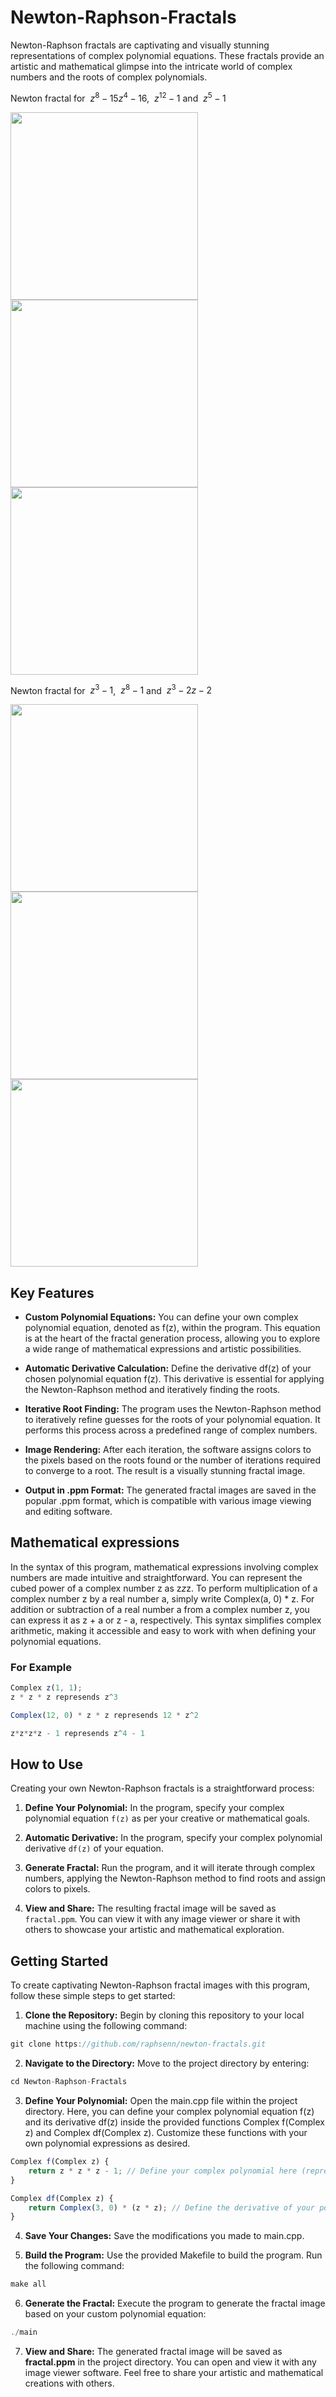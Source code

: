 # Newton-Raphson-Fractals

Newton-Raphson fractals are captivating and visually stunning representations of complex polynomial equations. These fractals provide an artistic and mathematical glimpse into the intricate world of complex numbers and the roots of complex polynomials.

Newton fractal for $\ z^8-15z^4-16$, $\ z^{12} - 1$ and $\ z^5-1$

<p float="left">
   <img src="./rsc/z^8-15z^4-16.png" width=300 height=300>
   <img src="./rsc/z^12-1.png" width=300 height=300>
    <img src="./rsc/z^4-1.png" width=300 height=300>
</p>

Newton fractal for $\ z^3 - 1$, $\ z^8 - 1$ and $\ z^3-2z-2$

<p float="left">
   <img src="./rsc/z^3-1.png" width=300 height=300>
   <img src="./rsc/z^8-1-ppm.png" width=300 height=300>
    <img src="./rsc/z^3-2z-2.png" width=300 height=300>
</p>

## Key Features
- **Custom Polynomial Equations:** You can define your own complex polynomial equation, denoted as f(z), within the program. This equation is at the heart of the fractal generation process, allowing you to explore a wide range of mathematical expressions and artistic possibilities.

- **Automatic Derivative Calculation:** Define the derivative df(z) of your chosen polynomial equation f(z). This derivative is essential for applying the Newton-Raphson method and iteratively finding the roots.

- **Iterative Root Finding:** The program uses the Newton-Raphson method to iteratively refine guesses for the roots of your polynomial equation. It performs this process across a predefined range of complex numbers.

- **Image Rendering:** After each iteration, the software assigns colors to the pixels based on the roots found or the number of iterations required to converge to a root. The result is a visually stunning fractal image.

- **Output in .ppm Format:** The generated fractal images are saved in the popular .ppm format, which is compatible with various image viewing and editing software.

## Mathematical expressions
In the syntax of this program, mathematical expressions involving complex numbers are made intuitive and straightforward. You can represent the cubed power of a complex number z as z*z*z. To perform multiplication of a complex number z by a real number a, simply write Complex(a, 0) * z. For addition or subtraction of a real number a from a complex number z, you can express it as z + a or z - a, respectively. This syntax simplifies complex arithmetic, making it accessible and easy to work with when defining your polynomial equations.

### For Example
```js
Complex z(1, 1);
z * z * z represends z^3

Complex(12, 0) * z * z represends 12 * z^2

z*z*z*z - 1 represends z^4 - 1
```

## How to Use

Creating your own Newton-Raphson fractals is a straightforward process:

1. **Define Your Polynomial:** In the program, specify your complex polynomial equation `f(z)` as per your creative or mathematical goals.

3. **Automatic Derivative:** In the program, specify your complex polynomial derivative `df(z)` of your equation.

4. **Generate Fractal:** Run the program, and it will iterate through complex numbers, applying the Newton-Raphson method to find roots and assign colors to pixels.

5. **View and Share:** The resulting fractal image will be saved as `fractal.ppm`. You can view it with any image viewer or share it with others to showcase your artistic and mathematical exploration.

## Getting Started
To create captivating Newton-Raphson fractal images with this program, follow these simple steps to get started:

1. **Clone the Repository:** Begin by cloning this repository to your local machine using the following command:
```js
git clone https://github.com/raphsenn/newton-fractals.git
```
2. **Navigate to the Directory:** Move to the project directory by entering:
```js
cd Newton-Raphson-Fractals
```
3. **Define Your Polynomial:** Open the main.cpp file within the project directory. Here, you can define your complex polynomial equation f(z) and its derivative df(z) inside the provided functions Complex f(Complex z) and Complex df(Complex z). Customize these functions with your own polynomial expressions as desired.
```js
Complex f(Complex z) {
    return z * z * z - 1; // Define your complex polynomial here (represends z^3 - 1)
}

Complex df(Complex z) {
    return Complex(3, 0) * (z * z); // Define the derivative of your polynomial here (represends 3 * z^2)
}
```
4. **Save Your Changes:** Save the modifications you made to main.cpp.

5. **Build the Program:** Use the provided Makefile to build the program. Run the following command:
```js
make all
```

6. **Generate the Fractal:** Execute the program to generate the fractal image based on your custom polynomial equation:
```js
./main
```
7. **View and Share:** The generated fractal image will be saved as **fractal.ppm** in the project directory. You can open and view it with any image viewer software. Feel free to share your artistic and mathematical creations with others.
